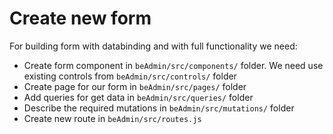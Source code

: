# Create new form 

For building form with databinding and with full functionality we need: 


* Create form component in `beAdmin/src/components/` folder. We need use existing controls from `beAdmin/src/controls/` folder 
* Create page for our form in `beAdmin/src/pages/` folder
* Add queries for get data in `beAdmin/src/queries/` folder
* Describe the required mutations in `beAdmin/src/mutations/` folder 
* Create new route in `beAdmin/src/routes.js`
